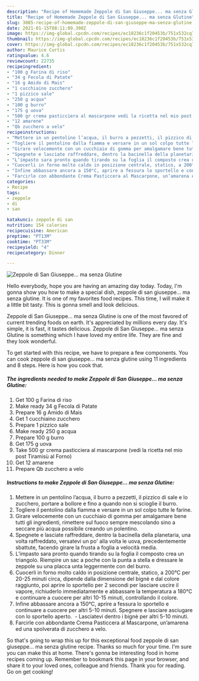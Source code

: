 ```yaml
---
description: "Recipe of Homemade Zeppole di San Giuseppe... ma senza Glutine"
title: "Recipe of Homemade Zeppole di San Giuseppe... ma senza Glutine"
slug: 3085-recipe-of-homemade-zeppole-di-san-giuseppe-ma-senza-glutine
date: 2021-01-15T08:11:09.390Z
image: https://img-global.cpcdn.com/recipes/ec18236c1f20453b/751x532cq70/zeppole-di-san-giuseppe-ma-senza-glutine-recipe-main-photo.jpg
thumbnail: https://img-global.cpcdn.com/recipes/ec18236c1f20453b/751x532cq70/zeppole-di-san-giuseppe-ma-senza-glutine-recipe-main-photo.jpg
cover: https://img-global.cpcdn.com/recipes/ec18236c1f20453b/751x532cq70/zeppole-di-san-giuseppe-ma-senza-glutine-recipe-main-photo.jpg
author: Maurice Curtis
ratingvalue: 4.6
reviewcount: 22735
recipeingredient:
- "100 g Farina di riso"
- "34 g Fecola di Patate"
- "16 g Amido di Mais"
- "1 cucchiaino zucchero"
- "1 pizzico sale"
- "250 g acqua"
- "100 g burro"
- "175 g uova"
- "500 gr crema pasticciera al mascarpone vedi la ricetta nel mio post Tiramis al Forno"
- "12 amarene"
- "Qb zucchero a velo"
recipeinstructions:
- "Mettere in un pentolino l’acqua, il burro a pezzetti, il pizzico di sale e lo zucchero, portare a bollore e fino a quando non si scioglie il burro."
- "Togliere il pentolino dalla fiamma e versare in un sol colpo tutte le farine."
- "Girare velocemente con un cucchiaio di gomma per amalgamare bene tutti gli ingredienti, rimettere sul fuoco sempre mescolando sino a seccare più acqua possibile creando un polentino."
- "Spegnete e lasciate raffreddare, dentro la bacinella della planetaria, una volta raffreddato, versatevi un po&#39; alla volta le uova, precedentemente sbattute, facendo girare la frusta a foglia a velocità media."
- "L’impasto sara pronto quando tirando su la foglia il composto crea un triangolo. Riempire un sac a poche con la punta a stella e dressare le zeppole su una placca unta leggermente con del burro."
- "Cuocerli in forno molto caldo in posizione centrale, statico, a 200°C per 20-25 minuti circa, dipende dalla dimensione del bignè e dal colore raggiunto, poi aprire lo sportello per 2 secondi per lasciare uscire il vapore, richiuderlo immediatamente e abbassare la temperatura a 180°C e continuare a cuocere per altri 10-15 minuti, controllando il colore."
- "Infine abbassare ancora a 150°C, aprire a fessura lo sportello e continuare a cuocere per altri 5-10 minuti. Spegnere e lasciare asciugare con lo sportello aperto.  Lasciatevi dentro i bignè per altri 5-10 minuti."
- "Farcirle con abbondante Crema Pasticcera al Mascarpone, un’amarena ed una spolverata di zucchero a velo."
categories:
- Recipe
tags:
- zeppole
- di
- san

katakunci: zeppole di san 
nutrition: 154 calories
recipecuisine: American
preptime: "PT13M"
cooktime: "PT33M"
recipeyield: "4"
recipecategory: Dinner

---
```



![Zeppole di San Giuseppe... ma senza Glutine](https://img-global.cpcdn.com/recipes/ec18236c1f20453b/751x532cq70/zeppole-di-san-giuseppe-ma-senza-glutine-recipe-main-photo.jpg)

Hello everybody, hope you are having an amazing day today. Today, I'm gonna show you how to make a special dish, zeppole di san giuseppe... ma senza glutine. It is one of my favorites food recipes. This time, I will make it a little bit tasty. This is gonna smell and look delicious.

Zeppole di San Giuseppe... ma senza Glutine is one of the most favored of current trending foods on earth. It's appreciated by millions every day. It's simple, it is fast, it tastes delicious. Zeppole di San Giuseppe... ma senza Glutine is something which I have loved my entire life. They are fine and they look wonderful.




To get started with this recipe, we have to prepare a few components. You can cook zeppole di san giuseppe... ma senza glutine using 11 ingredients and 8 steps. Here is how you cook that.

<!--inarticleads1-->

##### The ingredients needed to make Zeppole di San Giuseppe... ma senza Glutine:

1. Get 100 g Farina di riso
1. Make ready 34 g Fecola di Patate
1. Prepare 16 g Amido di Mais
1. Get 1 cucchiaino zucchero
1. Prepare 1 pizzico sale
1. Make ready 250 g acqua
1. Prepare 100 g burro
1. Get 175 g uova
1. Take 500 gr crema pasticciera al mascarpone (vedi la ricetta nel mio post Tiramisù al Forno)
1. Get 12 amarene
1. Prepare Qb zucchero a velo




<!--inarticleads2-->

##### Instructions to make Zeppole di San Giuseppe... ma senza Glutine:

1. Mettere in un pentolino l’acqua, il burro a pezzetti, il pizzico di sale e lo zucchero, portare a bollore e fino a quando non si scioglie il burro.
1. Togliere il pentolino dalla fiamma e versare in un sol colpo tutte le farine.
1. Girare velocemente con un cucchiaio di gomma per amalgamare bene tutti gli ingredienti, rimettere sul fuoco sempre mescolando sino a seccare più acqua possibile creando un polentino.
1. Spegnete e lasciate raffreddare, dentro la bacinella della planetaria, una volta raffreddato, versatevi un po&#39; alla volta le uova, precedentemente sbattute, facendo girare la frusta a foglia a velocità media.
1. L’impasto sara pronto quando tirando su la foglia il composto crea un triangolo. Riempire un sac a poche con la punta a stella e dressare le zeppole su una placca unta leggermente con del burro.
1. Cuocerli in forno molto caldo in posizione centrale, statico, a 200°C per 20-25 minuti circa, dipende dalla dimensione del bignè e dal colore raggiunto, poi aprire lo sportello per 2 secondi per lasciare uscire il vapore, richiuderlo immediatamente e abbassare la temperatura a 180°C e continuare a cuocere per altri 10-15 minuti, controllando il colore.
1. Infine abbassare ancora a 150°C, aprire a fessura lo sportello e continuare a cuocere per altri 5-10 minuti. Spegnere e lasciare asciugare con lo sportello aperto.  - Lasciatevi dentro i bignè per altri 5-10 minuti.
1. Farcirle con abbondante Crema Pasticcera al Mascarpone, un’amarena ed una spolverata di zucchero a velo.




So that's going to wrap this up for this exceptional food zeppole di san giuseppe... ma senza glutine recipe. Thanks so much for your time. I'm sure you can make this at home. There's gonna be interesting food in home recipes coming up. Remember to bookmark this page in your browser, and share it to your loved ones, colleague and friends. Thank you for reading. Go on get cooking!
